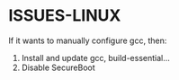 # ISSUES-LINUX
If it wants to manually configure gcc, then:
1. Install and update gcc, build-essential...
2. Disable SecureBoot
